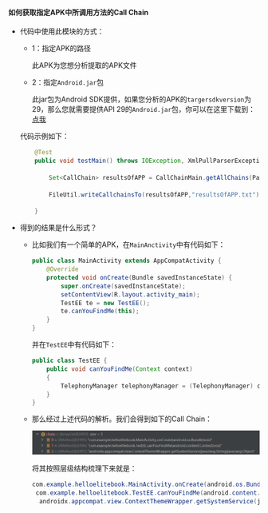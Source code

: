 #### 如何获取指定APK中所调用方法的Call Chain

- 代码中使用此模块的方式：

  - 1：指定APK的路径

    此APK为您想分析提取的APK文件

  - 2：指定```Android.jar```包

    此jar包为Android SDK提供，如果您分析的APK的```targersdkversion```为29，那么您就需要提供API 29的```Android.jar```包，你可以在这里下载到：[点我](https://github.com/CirQ/android-platforms)

  代码示例如下：

  ```java
      @Test
      public void testMain() throws IOException, XmlPullParserException {
  
          Set<CallChain> resultsOfAPP = CallChainMain.getAllChains(Paths.get("apks/hello.apk"),Paths.get("D:\\AndroidEnviorment\\androidJAR"));
  
          FileUtil.writeCallchainsTo(resultsOfAPP,"resultsOfAPP.txt");
  
      }
  ```

- 得到的结果是什么形式？

  - 比如我们有一个简单的APK，在```MainAnctivity```中有代码如下：

    ```java
    public class MainActivity extends AppCompatActivity {
        @Override
        protected void onCreate(Bundle savedInstanceState) {
            super.onCreate(savedInstanceState);
            setContentView(R.layout.activity_main);
            TestEE te = new TestEE();
            te.canYouFindMe(this);
        }
    }
    ```

    并在```TestEE```中有代码如下：

    ```java
    public class TestEE {
        public void canYouFindMe(Context context)
        {
            TelephonyManager telephonyManager = (TelephonyManager) context.getSystemService(Context.TELEPHONY_SERVICE);
        }
    }
    ```

  - 那么经过上述代码的解析。我们会得到如下的Call Chain：

    ![image-20201025200512508](img/image-20201025200512508.png)

    将其按照层级结构梳理下来就是：

    ```java
    com.example.helloelitebook.MainActivity.onCreate(android.os.Bundle)void
     com.example.helloelitebook.TestEE.canYouFindMe(android.content.Context)void
      androidx.appcompat.view.ContextThemeWrapper.getSystemService(java.lang.String)java.lang.Object
    ```

